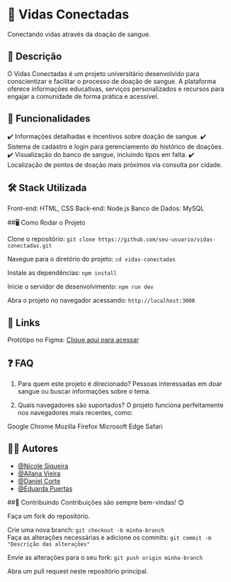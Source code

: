 # 🌟 Vidas Conectadas
Conectando vidas através da doação de sangue.

## 📖 Descrição
O Vidas Conectadas é um projeto universitário desenvolvido para conscientizar e facilitar o processo de doação de sangue. A plataforma oferece informações educativas, serviços personalizados e recursos para engajar a comunidade de forma prática e acessível.

## 🚀 Funcionalidades
✔️ Informações detalhadas e incentivos sobre doação de sangue.
✔️ Sistema de cadastro e login para gerenciamento do histórico de doações.
✔️ Visualização do banco de sangue, incluindo tipos em falta.
✔️ Localização de pontos de doação mais próximos via consulta por cidade.

## 🛠️ Stack Utilizada
Front-end: HTML, CSS
Back-end: Node.js
Banco de Dados: MySQL

##🖥️ Como Rodar o Projeto

Clone o repositório:
```git clone https://github.com/seu-usuario/vidas-conectadas.git```

Navegue para o diretório do projeto:
```cd vidas-conectadas```  

Instale as dependências:
```npm install```

Inicie o servidor de desenvolvimento:
```npm run dev```  

Abra o projeto no navegador acessando:
```http://localhost:3000```  

## 🔗 Links
Protótipo no Figma: [Clique aqui para acessar](https://www.figma.com/design/qRzE2McRgOmteCovMif7bc/Figma---Vidas-Conectadas?node-id=0-1&t=gMKTNpkAgZiTFzwp-1)

## ❓ FAQ
1. Para quem este projeto é direcionado?
Pessoas interessadas em doar sangue ou buscar informações sobre o tema.

2. Quais navegadores são suportados?
O projeto funciona perfeitamente nos navegadores mais recentes, como:

Google Chrome
Mozilla Firefox
Microsoft Edge
Safari

## 👩‍💻 Autores

- [@Nicole Siqueira](https://www.github.com/nisiq)
- [@Allana Vieira](https://www.github.com/AVITORIAC)
- [@Daniel Corte](https://www.github.com/danielcorte)
- [@Eduarda Puertas](https://www.github.com/eepuertas)

##🤝 Contribuindo
Contribuições são sempre bem-vindas! 😊

Faça um fork do repositório.

Crie uma nova branch:
```git checkout -b minha-branch```  
Faça as alterações necessárias e adicione os commits:
```git commit -m "Descrição das alterações"```  

Envie as alterações para o seu fork:
```git push origin minha-branch```

Abra um pull request neste repositório principal.
